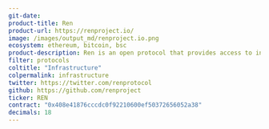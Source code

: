 ```yaml
---
git-date:
product-title: Ren
product-url: https://renproject.io/
image: /images/output_md/renproject.io.png
ecosystem: ethereum, bitcoin, bsc
product-description: Ren is an open protocol that provides access to inter-blockchain liquidity for all decentralized applications. [Interview with Ren co-founder Loong Wang](/ren).
filter: protocols
coltitle: "Infrastructure"
colpermalink: infrastructure
twitter: https://twitter.com/renprotocol
github: https://github.com/renproject
ticker: REN
contract: "0x408e41876cccdc0f92210600ef50372656052a38"
decimals: 18
---
```

